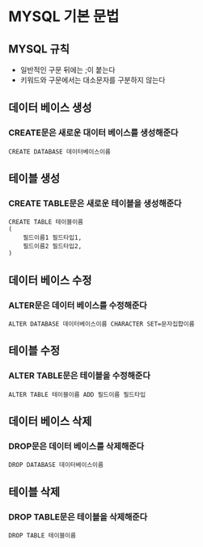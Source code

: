 # MYSQL 기본 문법

## MYSQL 규칙
* 일반적인 구문 뒤에는 ;이 붙는다
* 키워드와 구문에서는 대소문자를 구분하지 않는다

## 데이터 베이스 생성
### CREATE문은 새로운 대이터 베이스를 생성해준다
```
CREATE DATABASE 데이터베이스이름
```

## 테이블 생성
### CREATE TABLE문은 새로운 테이블을 생성해준다
```
CREATE TABLE 테이블이름
(
    필드이름1 필드타입1,
    필드이름2 필드타입2,
)
```

## 데이터 베이스 수정
### ALTER문은 데이터 베이스를 수정해준다
```
ALTER DATABASE 데이터베이스이름 CHARACTER SET=문자집합이름
```

## 테이블 수정
### ALTER TABLE문은 테이블을 수정해준다
```
ALTER TABLE 테이블이름 ADD 필드이름 필드타입
```

## 데이터 베이스 삭제
### DROP문은 데이터 베이스를 삭제해준다
```
DROP DATABASE 데이터베이스이름
```

## 테이블 삭제
### DROP TABLE문은 테이블을 삭제해준다
```
DROP TABLE 테이블이름
```
